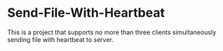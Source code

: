 # Send-File-With-Heartbeat
This is a project that supports no more than three clients simultaneously sending file with heartbeat to server.
